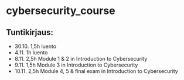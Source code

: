 # cybersecurity_course

## Tuntikirjaus:
- 30.10. 1,5h luento
- 4.11. 1h luento
- 8.11. 2,5h Module 1 & 2 in Introduction to Cybersecurity
- 9.11. 1,5h Module 3 in Introduction to Cybersecurity
- 10.11. 2,5h Module 4, 5 & final exam in Introduction to Cybersecurity
